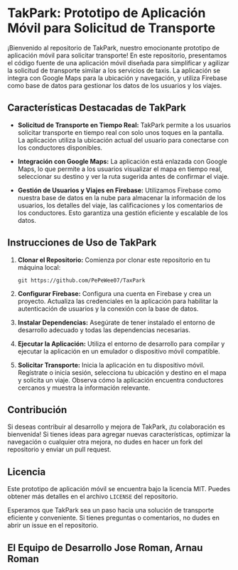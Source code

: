 # TakPark: Prototipo de Aplicación Móvil para Solicitud de Transporte

¡Bienvenido al repositorio de TakPark, nuestro emocionante prototipo de aplicación móvil para solicitar transporte! En este repositorio, presentamos el código fuente de una aplicación móvil diseñada para simplificar y agilizar la solicitud de transporte similar a los servicios de taxis. La aplicación se integra con Google Maps para la ubicación y navegación, y utiliza Firebase como base de datos para gestionar los datos de los usuarios y los viajes.

## Características Destacadas de TakPark

- **Solicitud de Transporte en Tiempo Real:** TakPark permite a los usuarios solicitar transporte en tiempo real con solo unos toques en la pantalla. La aplicación utiliza la ubicación actual del usuario para conectarse con los conductores disponibles.

- **Integración con Google Maps:** La aplicación está enlazada con Google Maps, lo que permite a los usuarios visualizar el mapa en tiempo real, seleccionar su destino y ver la ruta sugerida antes de confirmar el viaje.

- **Gestión de Usuarios y Viajes en Firebase:** Utilizamos Firebase como nuestra base de datos en la nube para almacenar la información de los usuarios, los detalles del viaje, las calificaciones y los comentarios de los conductores. Esto garantiza una gestión eficiente y escalable de los datos.

## Instrucciones de Uso de TakPark

1. **Clonar el Repositorio:** Comienza por clonar este repositorio en tu máquina local:

   ```
   git https://github.com/PePeWee07/TaxPark
   ```

2. **Configurar Firebase:** Configura una cuenta en Firebase y crea un proyecto. Actualiza las credenciales en la aplicación para habilitar la autenticación de usuarios y la conexión con la base de datos.

3. **Instalar Dependencias:** Asegúrate de tener instalado el entorno de desarrollo adecuado y todas las dependencias necesarias.

4. **Ejecutar la Aplicación:** Utiliza el entorno de desarrollo para compilar y ejecutar la aplicación en un emulador o dispositivo móvil compatible.

5. **Solicitar Transporte:** Inicia la aplicación en tu dispositivo móvil. Regístrate o inicia sesión, selecciona tu ubicación y destino en el mapa y solicita un viaje. Observa cómo la aplicación encuentra conductores cercanos y muestra la información relevante.

## Contribución

Si deseas contribuir al desarrollo y mejora de TakPark, ¡tu colaboración es bienvenida! Si tienes ideas para agregar nuevas características, optimizar la navegación o cualquier otra mejora, no dudes en hacer un fork del repositorio y enviar un pull request.

## Licencia

Este prototipo de aplicación móvil se encuentra bajo la licencia MIT. Puedes obtener más detalles en el archivo `LICENSE` del repositorio.

Esperamos que TakPark sea un paso hacia una solución de transporte eficiente y conveniente. Si tienes preguntas o comentarios, no dudes en abrir un issue en el repositorio.

**El Equipo de Desarrollo**
 Jose Roman, Arnau Roman
---
